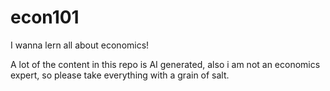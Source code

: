 # econ101

I wanna lern all about economics!


A lot of the content in this repo is AI generated, also i am not an economics expert, so please take everything with a grain of salt.
